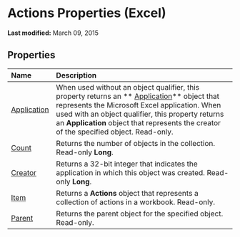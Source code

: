 
# Actions Properties (Excel)

 **Last modified:** March 09, 2015


## Properties



|**Name**|**Description**|
|:-----|:-----|
| [Application](c588cb7b-5e0d-e24c-bfc3-357d1966ed21.md)|When used without an object qualifier, this property returns an  ** [Application](19b73597-5cf9-4f56-8227-b5211f657f6f.md)** object that represents the Microsoft Excel application. When used with an object qualifier, this property returns an **Application** object that represents the creator of the specified object. Read-only.|
| [Count](56c57de8-104b-5e44-3e4c-a5d1c8b6e10a.md)|Returns the number of objects in the collection. Read-only  **Long**.|
| [Creator](453bcc61-d054-47b8-3447-f2896c343699.md)|Returns a 32-bit integer that indicates the application in which this object was created. Read-only  **Long**.|
| [Item](dc909b69-abdf-d84f-2462-738c309cb3d3.md)|Returns a  **Actions** object that represents a collection of actions in a workbook. Read-only.|
| [Parent](33d471eb-81f7-465d-12df-548d04554d96.md)|Returns the parent object for the specified object. Read-only.|
